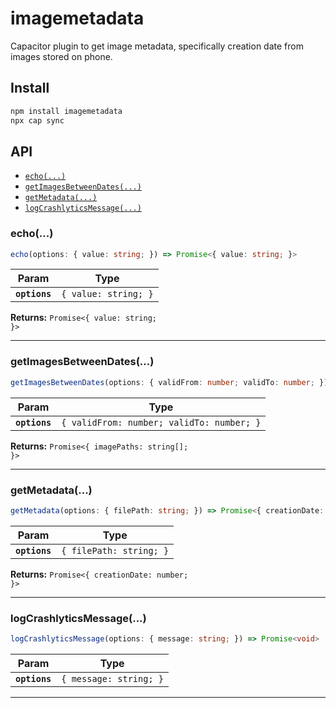 # imagemetadata

Capacitor plugin to get image metadata, specifically creation date from images stored on phone.

## Install

```bash
npm install imagemetadata
npx cap sync
```

## API

<docgen-index>

* [`echo(...)`](#echo)
* [`getImagesBetweenDates(...)`](#getimagesbetweendates)
* [`getMetadata(...)`](#getmetadata)
* [`logCrashlyticsMessage(...)`](#logcrashlyticsmessage)

</docgen-index>

<docgen-api>
<!--Update the source file JSDoc comments and rerun docgen to update the docs below-->

### echo(...)

```typescript
echo(options: { value: string; }) => Promise<{ value: string; }>
```

| Param         | Type                            |
| ------------- | ------------------------------- |
| **`options`** | <code>{ value: string; }</code> |

**Returns:** <code>Promise&lt;{ value: string; }&gt;</code>

--------------------


### getImagesBetweenDates(...)

```typescript
getImagesBetweenDates(options: { validFrom: number; validTo: number; }) => Promise<{ imagePaths: string[]; }>
```

| Param         | Type                                                 |
| ------------- | ---------------------------------------------------- |
| **`options`** | <code>{ validFrom: number; validTo: number; }</code> |

**Returns:** <code>Promise&lt;{ imagePaths: string[]; }&gt;</code>

--------------------


### getMetadata(...)

```typescript
getMetadata(options: { filePath: string; }) => Promise<{ creationDate: number; }>
```

| Param         | Type                               |
| ------------- | ---------------------------------- |
| **`options`** | <code>{ filePath: string; }</code> |

**Returns:** <code>Promise&lt;{ creationDate: number; }&gt;</code>

--------------------


### logCrashlyticsMessage(...)

```typescript
logCrashlyticsMessage(options: { message: string; }) => Promise<void>
```

| Param         | Type                              |
| ------------- | --------------------------------- |
| **`options`** | <code>{ message: string; }</code> |

--------------------

</docgen-api>
